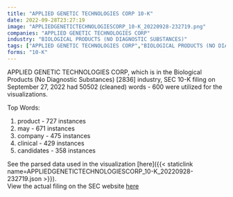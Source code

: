 ```yaml
---
title: "APPLIED GENETIC TECHNOLOGIES CORP 10-K"
date: 2022-09-28T23:27:19
image: "APPLIEDGENETICTECHNOLOGIESCORP_10-K_20220928-232719.png"
companies: "APPLIED GENETIC TECHNOLOGIES CORP"
industry: "BIOLOGICAL PRODUCTS (NO DIAGNOSTIC SUBSTANCES)"
tags: ["APPLIED GENETIC TECHNOLOGIES CORP","BIOLOGICAL PRODUCTS (NO DIAGNOSTIC SUBSTANCES)","09-27-2022","10-K"]
forms: "10-K"
---
```

APPLIED GENETIC TECHNOLOGIES CORP, which is in the Biological Products (No Diagnostic Substances) [2836] industry, SEC 10-K filing on September 27, 2022 had 50502 (cleaned) words - 600 were utilized for the visualizations.

Top Words:
1. product - 727 instances
2. may - 671 instances
3. company - 475 instances
4. clinical - 429 instances
5. candidates - 358 instances


See the parsed data used in the visualization [here]({{< staticlink name=APPLIEDGENETICTECHNOLOGIESCORP_10-K_20220928-232719.json >}}).  
View the actual filing on the SEC website [here](https://www.sec.gov/Archives/edgar/data/1273636/0001193125-22-252231.txt)